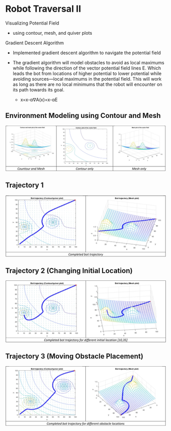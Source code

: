 # Robot Traversal II

Visualizing Potential Field

- using contour, mesh, and quiver plots

Gradient Descent Algorithm

- Implemented gradient descent algorithm to navigate the potential field
- The gradient algorithm will model obstacles to avoid as local maximums while following the direction of the vector potential field lines E.
Which leads the bot from locations of higher potential to lower potential while avoiding sources—local maximums in the potential field. This will work as long as there are no local minimums that the robot will encounter on its path towards its goal.

  - x=x-α∇A(x)=x-αE

## Environment Modeling using Contour and Mesh
<img align="center" src="images/plots.png">

## Trajectory 1
<img align="center" src="images/trajectory1.png">

## Trajectory 2 (Changing Initial Location)
<img align="center" src="images/trajectory2.png">

## Trajectory 3 (Moving Obstacle Placement)
<img align="center" src="images/trajectory3.png">
